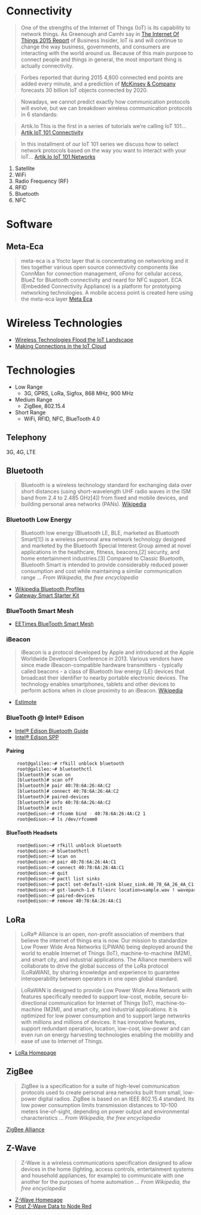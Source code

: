 # Connectivity

> One of the strengths of the Internet of Things (IoT) is its capability to network things. As Greenough and Camhi say in [The Internet Of Things 2015 Report](http://www.businessinsider.com/internet-of-things-2015-forecasts-of-the-industrial-iot-connected-home-and-more-2015-10) of Business Insider, IoT is and will continue to change the way business, governments, and consumers are interacting with the world around us. Because of this main purpose to connect people and things in general, the most important thing is actually connectivity.

> Forbes reported that during 2015 4,800 connected end points are added every minute, and a prediction of [McKinsey & Company](http://www.mckinsey.com/insights/high_tech_telecoms_internet/the_internet_of_things_sizing_up_the_opportunity) forecasts 30 billion IoT objects connected by 2020.

> Nowadays, we cannot predict exactly how communication protocols will evolve, but we can breakdown wireless communication protocols in 6 standards:

> Artik.Io This is the first in a series of tutorials we’re calling IoT 101... [Artik IoT 101 Connectivity](https://www.artik.io/blog/2015/iot-101-connectivity)

> In this installment of our IoT 101 series we discuss how to select network protocols based on the way you want to interact with your IoT... [Artik.Io IoT 101 Networks](https://www.artik.io/blog/2015/iot-101-networks) 

1. Satellite
2. WiFi
3. Radio Frequency (RF)
4. RFID
5. Bluetooth
6. NFC

# Software

## Meta-Eca

> meta-eca is a Yocto layer that is concentrating on networking and it ties together various open source connectivity components like ConnMan for connection management,
oFono for cellular access, BlueZ for Bluetooth connectivity and neard for NFC support.
ECA (Embedded Connectivity Appliance) is a platform for prototyping networking technologies. A mobile access point is created here using the meta-eca layer [Meta Eca](https://metaeca.wordpress.com/)

# Wireless Technologies

- [Wireless Technologies Flood the IoT Landscape](http://mwrf.com/systems/wireless-technologies-flood-iot-landscape)
- [Making Connections in the IoT Cloud](http://mwrf.com/systems/making-connections-iot-cloud)

# Technologies

- Low Range
  - 3G, GPRS, LoRa, Sigfox, 868 MHz, 900 MHz
- Medium Range
  - ZigBee, 802.15.4
- Short Range
  - WiFi, RFID, NFC, BlueTooth 4.0


## Telephony

3G, 4G, LTE



## Bluetooth

> Bluetooth is a wireless technology standard for exchanging data over short distances (using short-wavelength UHF radio waves in the ISM band from 2.4 to 2.485 GHz[4]) from fixed and mobile devices, and building personal area networks (PANs). [Wikipedia](https://en.wikipedia.org/wiki/Bluetooth)

### Bluetooth Low Energy

> Bluetooth low energy (Bluetooth LE, BLE, marketed as Bluetooth Smart[1]) is a wireless personal area network technology designed and marketed by the Bluetooth Special Interest Group aimed at novel applications in the healthcare, fitness, beacons,[2] security, and home entertainment industries.[3] Compared to Classic Bluetooth, Bluetooth Smart is intended to provide considerably reduced power consumption and cost while maintaining a similar communication range ... *From Wikipedia, the free encyclopedia*

- [Wikipedia Bluetooth Profiles](https://en.wikipedia.org/wiki/List_of_Bluetooth_profiles)
- [Gateway Smart Starter Kit](https://www.bluetooth.com/develop-with-bluetooth/developer-resources-tools/gateway?s=google2016&gclid=Cj0KEQiA3t-2BRCKivi-suDY24gBEiQAX1wiXFnagz0rAOa1bUa8ySwFFisOAraUewlTnmDWuG77-X0aAo128P8HAQ)

### BlueTooth Smart Mesh

- [EETimes BlueTooth Smart Mesh](http://www.eetimes.com/document.asp?doc_id=1325815)

### iBeacon

> iBeacon is a protocol developed by Apple and introduced at the Apple Worldwide Developers Conference in 2013. Various vendors have since made iBeacon-compatible hardware transmitters - typically called beacons - a class of Bluetooth low energy (LE) devices that broadcast their identifier to nearby portable electronic devices. The technology enables smartphones, tablets and other devices to perform actions when in close proximity to an iBeacon. [Wikipedia](https://en.wikipedia.org/wiki/IBeacon)

- [Estimote](http://estimote.com/)

### BlueTooth @ Intel® Edison

- [Intel® Edison Bluetooth Guide](http://www.intel.com/support/edison/sb/CS-035381.htm)
- [Intel® Edison SPP](https://software.intel.com/en-us/articles/connecting-the-intel-edison-board-to-your-android-phone-with-serial-port-profile-spp)

#### Pairing

```sh
    root@galileo:~# rfkill unblock bluetooth
    root@galileo:~# bluetoothctl
    [bluetooth]# scan on
    [bluetooth]# scan off
    [bluetooth]# pair 40:78:6A:26:4A:C2
    [bluetooth]# connect 40:78:6A:26:4A:C2
    [bluetooth]# paired-devices
    [bluetooth]# info 40:78:6A:26:4A:C2
    [bluetooth]# exit
    root@edison:~# rfcomm bind - 40:78:6A:26:4A:C2 1
    root@edison:~# ls /dev/rfcomm0
```

#### BlueTooth Headsets

```sh
    root@edison:~# rfkill unblock bluetooth
    root@edison:~# bluetoothctl
    root@edison:~# scan on
    root@edison:~# pair 40:78:6A:26:4A:C1
    root@edison:~# connect 40:78:6A:26:4A:C1
    root@edison:~# quit
    root@edison:~# pactl list sinks
    root@edison:~# pactl set-default-sink bluez_sink.40_78_6A_26_4A_C1
    root@edison:~# gst-launch-1.0 filesrc location=sample.wav ! waveparse ! pulsesink
    root@edison:~# paired-devices
    root@edison:~# remove 40:78:6A:26:4A:C1
```

## LoRa

> LoRa® Alliance is an open, non-profit association of members that believe the internet of things era is now. Our mission to standardize Low Power Wide Area Networks (LPWAN) being deployed around the world to enable Internet of Things (IoT), machine-to-machine (M2M), and smart city, and industrial applications. The Alliance members will collaborate to drive the global success of the LoRa protocol (LoRaWAN), by sharing knowledge and experience to guarantee interoperability between operators in one open global standard.

> LoRaWAN is designed to provide Low Power Wide Area Network with features specifically needed to support low-cost, mobile, secure bi-directional communication for Internet of Things (IoT), machine-to-machine (M2M), and smart city, and industrial applications. It is optimized for low power consumption and to support large networks with millions and millions of devices. It has innovative features, support redundant operation, location, low-cost, low-power and can even run on energy harvesting technologies enabling the mobility and ease of use to Internet of Things.

- [LoRa Homepage](https://www.lora-alliance.org/)

## ZigBee

> ZigBee is a specification for a suite of high-level communication protocols used to create personal area networks built from small, low-power digital radios. ZigBee is based on an IEEE 802.15.4 standard. Its low power consumption limits transmission distances to 10–100 meters line-of-sight, depending on power output and environmental characteristics ... *From Wikipedia, the free encyclopedia*

[ZigBee Alliance](http://www.zigbee.org/)

## Z-Wave

> Z-Wave is a wireless communications specification designed to allow devices in the home (lighting, access controls, entertainment systems and household appliances, for example) to communicate with one another for the purposes of home automation ... *From Wikipedia, the free encyclopedia*

- [Z-Wave Homepage](http://www.z-wave.com/)
- [Post Z-Wave Data to Node Red](https://www.ibm.com/developerworks/community/blogs/cee6c09c-a315-4b04-ad14-57d6a60fa8bb/entry/post_z_wave_data_to_node_red?lang=en)

